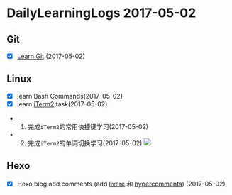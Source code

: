 
# DailyLearningLogs  2017-05-02

## Git

- [x] [Learn Git](https://www.codecademy.com/learn/learn-git) (2017-05-02)

## Linux
- [x] learn Bash Commands(2017-05-02)
- [x] learn [iTerm2](https://www.iterm2.com/) task(2017-05-02)
- 1. 完成`iTerm2`的常用快捷键学习(2017-05-02)
- 2. 完成`iTerm2`的单词切换学习(2017-05-02)
 ![](http://oc98nass3.bkt.clouddn.com/14936861394836.jpg)

## Hexo
- [x] Hexo blog add comments (add [livere](https://livere.com/insight/managereply/period) 和
[hypercomments](http://admin.hypercomments.com/comments/approve/90397)) (2017-05-02)


